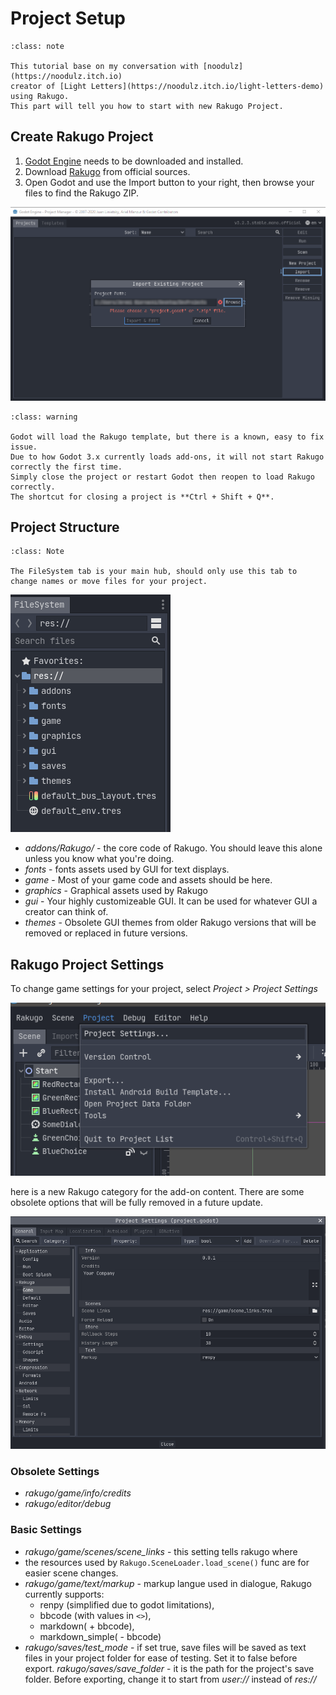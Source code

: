 # Project Setup

```{admonition} Info
:class: note

This tutorial base on my conversation with [noodulz](https://noodulz.itch.io)
creator of [Light Letters](https://noodulz.itch.io/light-letters-demo) using Rakugo.
This part will tell you how to start with new Rakugo Project.
```

## Create Rakugo Project

1. [Godot Engine](https://godotengine.org/download) needs to be downloaded and installed.
2. Download [Rakugo](https://rakugoteam.github.io/download/) from official sources.
3. Open Godot and use the Import button to your right, then browse your files to find the Rakugo ZIP.

![](_images/project_setup/01.png)

```{admonition} Warning
:class: warning

Godot will load the Rakugo template, but there is a known, easy to fix issue.
Due to how Godot 3.x currently loads add-ons, it will not start Rakugo correctly the first time.
Simply close the project or restart Godot then reopen to load Rakugo correctly.
The shortcut for closing a project is **Ctrl + Shift + Q**.
```

## Project Structure

```{admonition} Note
:class: Note

The FileSystem tab is your main hub, should only use this tab to change names or move files for your project.
```

![](_images/project_setup/02.png)

- _addons/Rakugo/_ - the core code of Rakugo. You should leave this alone unless you know what you're doing.
- _fonts_ - fonts assets used by GUI for text displays.
- _game_ - Most of your game code and assets should be here.
- _graphics_ - Graphical assets used by Rakugo
- _gui_ - Your highly customizeable GUI. It can be used for whatever GUI a creator can think of.
- _themes_ - Obsolete GUI themes from older Rakugo versions that will be removed or replaced in future versions.

## Rakugo Project Settings

To change game settings for your project, select _Project > Project Settings_

![](_images/project_setup/03.png)

here is a new Rakugo category for the add-on content.
There are some obsolete options that will be fully removed in a future update.

![](_images/project_setup/04.png)

### Obsolete Settings

- _rakugo/game/info/credits_
- _rakugo/editor/debug_

### Basic Settings

- _rakugo/game/scenes/scene_links_ - this setting tells rakugo where
- the resources used by `Rakugo.SceneLoader.load_scene()` func are for easier scene changes.
- _rakugo/game/text/markup_ - markup langue used in dialogue, Rakugo currently supports:
  - renpy (simplified due to godot limitations),
  - bbcode (with values in `<>`),
  - markdown( + bbcode),
  - markdown_simple( - bbcode)
- _rakugo/saves/test_mode_ - if set true, save files will be saved as
  text files in your project folder for ease of testing. Set it to false before export.
  _rakugo/saves/save_folder_ - it is the path for the project's save folder.
  Before exporting, change it to start from _user://_ instead of _res://_
